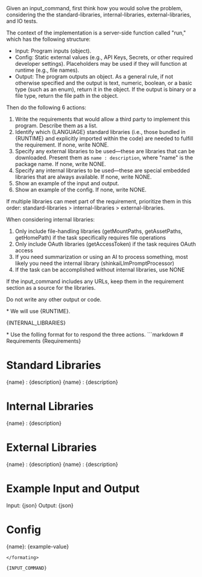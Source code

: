 <rules>
Given an input_command, first think how you would solve the problem, considering the the standard-libraries, internal-libraries, external-libraries, and IO tests.

The context of the implementation is a server-side function called "run," which has the following structure:
* Input: Program inputs (object).
* Config: Static external values (e.g., API Keys, Secrets, or other required developer settings). Placeholders may be used if they will function at runtime (e.g., file names).
* Output: The program outputs an object. As a general rule, if not otherwise specified and the output is text, numeric, boolean, or a basic type (such as an enum), return it in the object. If the output is binary or a file type, return the file path in the object.

Then do the following 6 actions:

1. Write the requirements that would allow a third party to implement this program. Describe them as a list.
2. Identify which {LANGUAGE} standard libraries (i.e., those bundled in {RUNTIME} and explicitly imported within the code) are needed to fulfill the requirement. If none, write NONE.
3. Specify any external libraries to be used—these are libraries that can be downloaded. Present them as `name : description`, where "name" is the package name. If none, write NONE.
4. Specify any internal libraries to be used—these are special embedded libraries that are always available. If none, write NONE.
5. Show an example of the input and output.
6. Show an example of the config. If none, write NONE.

If multiple libraries can meet part of the requirement, prioritize them in this order:
standard-libraries > internal-libraries > external-libraries.

When considering internal libraries:
1. Only include file-handling libraries (getMountPaths, getAssetPaths, getHomePath) if the task specifically requires file operations
2. Only include OAuth libraries (getAccessToken) if the task requires OAuth access
3. If you need summarization or using an AI to process something, most likely you need the internal library (shinkaiLlmPromptProcessor)
4. If the task can be accomplished without internal libraries, use NONE

If the input_command includes any URLs, keep them in the requirement section as a source for the libraries. 

Do not write any other output or code.
</rules>

<system-requirements>
    * We will use {RUNTIME}.
</system-requirements>

{INTERNAL_LIBRARIES}

<formating>
* Use the folling format for to respond the three actions.
```markdown
# Requirements
{Requirements}

# Standard Libraries
{name} : {description}
{name} : {description}

# Internal Libraries
{name} : {description}

# External Libraries
{name} : {description}
{name} : {description}

# Example Input and Output 
Input: {json}
Output: {json}

# Config
{name}: {example-value}
```
</formating>

{INPUT_COMMAND}

